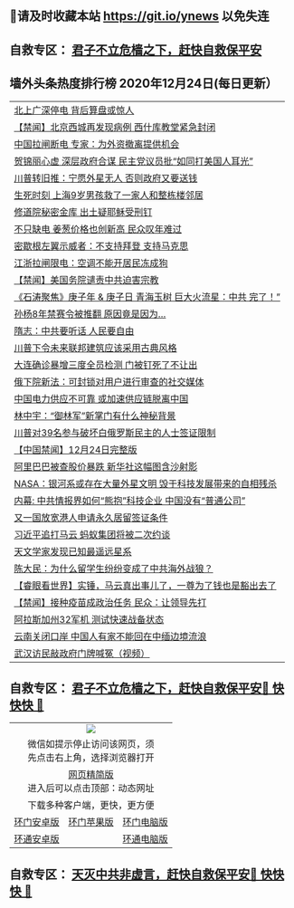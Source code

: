 ## 📩请及时收藏本站 https://git.io/ynews 以免失连</a>
## 自救专区： [君子不立危樯之下，赶快自救保平安 ](https://github.com/pwgy/td/blob/master/README.md)

## 墙外头条热度排行榜 2020年12月24日(每日更新）

 <table>
<tr><td colspan="2" align="left"><a href="https://zdtpotzb.zggfd.cyou/?name=c1259285&key=pzykfwejorbvjhqc&from=gy2">北上广深停电 背后算盘或惊人</a></td></tr>
<tr><td colspan="2" align="left"><a href="https://zdtpotzb.zggfd.cyou/?name=c1259202&key=pzykfwejorbvjhqc&from=gy2">【禁闻】北京西城再发现病例 西什库教堂紧急封闭</a></td></tr>
<tr><td colspan="2" align="left"><a href="https://zdtpotzb.zggfd.cyou/?name=c1259243&key=pzykfwejorbvjhqc&from=gy2">中国拉闸断电 专家：为外资撤离提供机会</a></td></tr>
<tr><td colspan="2" align="left"><a href="https://zdtpotzb.zggfd.cyou/?name=c1259228&key=pzykfwejorbvjhqc&from=gy2">贺锦丽心虚 深层政府合谋 民主党议员批“如同打美国人耳光”</a></td></tr>
<tr><td colspan="2" align="left"><a href="https://zdtpotzb.zggfd.cyou/?name=c1259250&key=pzykfwejorbvjhqc&from=gy2">川普转旧推：宁愿外星无人 否则政府又要送钱</a></td></tr>
<tr><td colspan="2" align="left"><a href="https://zdtpotzb.zggfd.cyou/?name=c1259260&key=pzykfwejorbvjhqc&from=gy2">生死时刻 上海9岁男孩救了一家人和整栋楼邻居</a></td></tr>
<tr><td colspan="2" align="left"><a href="https://zdtpotzb.zggfd.cyou/?name=c1259288&key=pzykfwejorbvjhqc&from=gy2">修道院秘密金库 出土疑耶稣受刑钉</a></td></tr>
<tr><td colspan="2" align="left"><a href="https://zdtpotzb.zggfd.cyou/?name=c1259199&key=pzykfwejorbvjhqc&from=gy2">不只缺电 姜葱价格也创新高 民众叹年难过</a></td></tr>
<tr><td colspan="2" align="left"><a href="https://zdtpotzb.zggfd.cyou/?name=c1259263&key=pzykfwejorbvjhqc&from=gy2">密歇根左翼示威者：不支持拜登 支持马克思</a></td></tr>
<tr><td colspan="2" align="left"><a href="https://zdtpotzb.zggfd.cyou/?name=c1259264&key=pzykfwejorbvjhqc&from=gy2">江浙拉闸限电：空调不能开居民冻成狗</a></td></tr>
<tr><td colspan="2" align="left"><a href="https://zdtpotzb.zggfd.cyou/?name=c1259200&key=pzykfwejorbvjhqc&from=gy2">【禁闻】美国务院谴责中共迫害宗教</a></td></tr>
<tr><td colspan="2" align="left"><a href="https://zdtpotzb.zggfd.cyou/?name=c1259231&key=pzykfwejorbvjhqc&from=gy2">《石涛聚焦》庚子年 &amp; 庚子日 青海玉树 巨大火流星：中共 完了！”</a></td></tr>
<tr><td colspan="2" align="left"><a href="https://zdtpotzb.zggfd.cyou/?name=c1259248&key=pzykfwejorbvjhqc&from=gy2">孙杨8年禁赛令被推翻 原因竟是因为…</a></td></tr>
<tr><td colspan="2" align="left"><a href="https://zdtpotzb.zggfd.cyou/?name=c1259242&key=pzykfwejorbvjhqc&from=gy2">隋志：中共要听话 人民要自由</a></td></tr>
<tr><td colspan="2" align="left"><a href="https://zdtpotzb.zggfd.cyou/?name=c1259225&key=pzykfwejorbvjhqc&from=gy2">川普下令未来联邦建筑应该采用古典风格</a></td></tr>
<tr><td colspan="2" align="left"><a href="https://zdtpotzb.zggfd.cyou/?name=c1259261&key=pzykfwejorbvjhqc&from=gy2">大连确诊暴增三度全员检测 门被钉死了不让出</a></td></tr>
<tr><td colspan="2" align="left"><a href="https://zdtpotzb.zggfd.cyou/?name=c1259287&key=pzykfwejorbvjhqc&from=gy2">俄下院新法：可封锁对用户进行审查的社交媒体</a></td></tr>
<tr><td colspan="2" align="left"><a href="https://zdtpotzb.zggfd.cyou/?name=c1259286&key=pzykfwejorbvjhqc&from=gy2">中国电力供应不可靠 或加速供应链脱离中国</a></td></tr>
<tr><td colspan="2" align="left"><a href="https://zdtpotzb.zggfd.cyou/?name=c1259217&key=pzykfwejorbvjhqc&from=gy2">林中宇：“御林军”新掌门有什么神秘背景</a></td></tr>
<tr><td colspan="2" align="left"><a href="https://zdtpotzb.zggfd.cyou/?name=c1259224&key=pzykfwejorbvjhqc&from=gy2">川普对39名参与破坏白俄罗斯民主的人士签证限制</a></td></tr>
<tr><td colspan="2" align="left"><a href="https://zdtpotzb.zggfd.cyou/?name=c1259230&key=pzykfwejorbvjhqc&from=gy2">【中国禁闻】12月24日完整版</a></td></tr>
<tr><td colspan="2" align="left"><a href="https://zdtpotzb.zggfd.cyou/?name=c1259262&key=pzykfwejorbvjhqc&from=gy2">阿里巴巴被查股价暴跌 新华社这幅图含沙射影</a></td></tr>
<tr><td colspan="2" align="left"><a href="https://zdtpotzb.zggfd.cyou/?name=c1259249&key=pzykfwejorbvjhqc&from=gy2">NASA：银河系或存在大量外星文明 毁于科技发展带来的自相残杀</a></td></tr>
<tr><td colspan="2" align="left"><a href="https://zdtpotzb.zggfd.cyou/?name=c1259226&key=pzykfwejorbvjhqc&from=gy2">内幕: 中共情报界如何“熊抱”科技企业 中国没有“普通公司”</a></td></tr>
<tr><td colspan="2" align="left"><a href="https://zdtpotzb.zggfd.cyou/?name=c1259284&key=pzykfwejorbvjhqc&from=gy2">又一国放宽港人申请永久居留签证条件</a></td></tr>
<tr><td colspan="2" align="left"><a href="https://zdtpotzb.zggfd.cyou/?name=c1259258&key=pzykfwejorbvjhqc&from=gy2">习近平追打马云 蚂蚁集团将被二次约谈</a></td></tr>
<tr><td colspan="2" align="left"><a href="https://zdtpotzb.zggfd.cyou/?name=c1259259&key=pzykfwejorbvjhqc&from=gy2">天文学家发现已知最遥远星系</a></td></tr>
<tr><td colspan="2" align="left"><a href="https://zdtpotzb.zggfd.cyou/?name=c1259244&key=pzykfwejorbvjhqc&from=gy2">陈大民：为什么留学生纷纷变成了中共海外战狼？</a></td></tr>
<tr><td colspan="2" align="left"><a href="https://zdtpotzb.zggfd.cyou/?name=c1259270&key=pzykfwejorbvjhqc&from=gy2">【睿眼看世界】实锤，马云真出事儿了，一尊为了钱也是豁出去了</a></td></tr>
<tr><td colspan="2" align="left"><a href="https://zdtpotzb.zggfd.cyou/?name=c1259201&key=pzykfwejorbvjhqc&from=gy2">【禁闻】接种疫苗成政治任务 民众：让领导先打</a></td></tr>
<tr><td colspan="2" align="left"><a href="https://zdtpotzb.zggfd.cyou/?name=c1259281&key=pzykfwejorbvjhqc&from=gy2">阿拉斯加州32军机 测试快速战备状态</a></td></tr>
<tr><td colspan="2" align="left"><a href="https://zdtpotzb.zggfd.cyou/?name=c1259257&key=pzykfwejorbvjhqc&from=gy2">云南关闭口岸 中国人有家不能回在中缅边境流浪</a></td></tr>
<tr><td colspan="2" align="left"><a href="https://zdtpotzb.zggfd.cyou/?name=c1259213&key=pzykfwejorbvjhqc&from=gy2">武汉访民敲政府门牌喊冤（视频）</a></td></tr>

</table>

 ## 自救专区： [君子不立危樯之下，赶快自救保平安🍎 快快快 📩](https://github.com/pwgy/td/blob/master/README.md)
 
<table>
  <tr>
    <td colspan="3" align="center"><img src="https://cdn.jsdelivr.net/gh/opipe/up/oGate65.jpg"/></td>
  </tr>
  <tr>
    <td colspan="3" align="center">微信如提示停止访问该网页，须<br/>先点击右上角，选择浏览器打开</td>
  <tr>
  <tr>
    <td colspan="3" align="center"><a href="https://gitcdn.xyz/cdn/otiny/up/master/show005.htm">网页精简版</a><br/>进入后可以点击顶部：动态网址</td>
  </tr>
  <tr>
    <td colspan="3" align="center">下载多种客户端，更快，更方便</td>
  <tr>
  <tr>
    <td align="center"><a href="https://cdn.jsdelivr.net/gh/opipe/up/oGatea.apk">环门安卓版</a></td>
    <td align="center"><a href="https://x.co/odisk">环门苹果版</a></td>
    <td align="center"><a href="https://cdn.jsdelivr.net/gh/opipe/up/oGate.zip">环门电脑版</a></td>
  </tr>
  <tr>
    <td align="center"><a href="https://cdn.jsdelivr.net/gh/opipe/up/oPipe.apk">环通安卓版</a></td>
    <td align="center"></td>
    <td align="center"><a href="https://raw.githubusercontent.com/opipe/up/master/oPipe.zip">环通电脑版</a></td>
  </tr>
  
</table>


 ## 自救专区： [天灭中共非虚言，赶快自救保平安🍎 快快快 📩](https://github.com/pwgy/td/blob/master/README.md)
